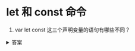 # let 和 const 命令

1. var let const 这三个声明变量的语句有哪些不同？
<details>
<summary>答案</summary>

* var 声明的变量存在`变量提升`，如果变量在声明之前使用，值是 undefined。let 和 const 则没有变量提升，在声明之前使用会抛出错误。
* var 声明的全局变量会被添加到`全局对象`上。let 和 const 则不会。
* var 可以`重复声明`。let 和 const 不行，会抛出错误。
* let const 在代码块中声明会形成`暂时性死区`，声明的变量绑定这个代码块，不再受外部的影响，即使外部有同名变量也不会向上一层作用域查找。
```js
//let的情况
var tmp = 123;

if (true) {
  tmp = 'abc'; // ReferenceError 抛出错误
  let tmp;
}

//var的情况
var tmp = 123;

if (true) {
  console.log(tmp) // 123 找到了上一层作用域的同名变量
  var tmp = 2;
  console.log(tmp) // 2
}
```
* const 语句声明的变量是一个只读的`常量`，必须声明的时候立即初始化，否则会抛出错误，对于简单类型变量，它不可改变，但对于复合类型数据（数组和对象），const 只能保证指针指向不变，所以可以为变量添加删除属性，但不能重新赋值。
</details>
